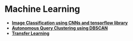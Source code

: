 # Machine Learning 
- <B><a href='./CNN'>Image Classification using CNNs and tensorflow library</a></B>
- <B><a href='./query_clustering'>Autonomous Query Clustering using DBSCAN</a></B>
- <B><a href='./transfer_learning'>Transfer Learning</a></B>

